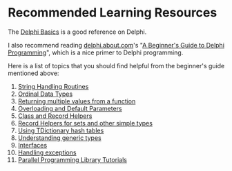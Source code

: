 # Recommended Learning Resources

The [Delphi Basics](http://www.delphibasics.co.uk/) is a good reference on Delphi.

I also recommend reading [delphi.about.com](http://delphi.about.com/)'s "[A Beginner's Guide to Delphi Programming](http://delphi.about.com/od/beginners/a/delphicourse.htm)", which is a nice primer to Delphi programming.

Here is a list of topics that you should find helpful from the beginner's guide mentioned above:

1. [String Handling Routines](http://delphi.about.com/od/beginners/fl/String-Handling-Routines-Delphi-Programming.htm)
1. [Ordinal Data Types](http://delphi.about.com/od/faqstipstricks/fl/Ordinal-Data-Types-in-Delphi.htm)
1. [Returning multiple values from a function](http://delphi.about.com/od/beginners/a/return-multiple-values-from-a-delphi-function.htm)
1. [Overloading and Default Parameters](http://delphi.about.com/od/objectpascalide/a/overloading.htm)
1. [Class and Record Helpers](http://delphi.about.com/od/oopindelphi/a/understanding-delphi-class-and-record-helpers.htm)
1. [Record Helpers for sets and other simple types](http://delphi.about.com/od/objectpascalide/a/delphi-record-helpers-for-sets-and-other-simple-types.htm)
1. [Using TDictionary hash tables](http://delphi.about.com/od/beginners/a/using-t-dictionary-hash-tables-in-delphi.htm)
1. [Understanding generic types](http://delphi.about.com/od/objectpascalide/a/understanding-generic-types-in-delphi.htm)
1. [Interfaces](http://delphi.about.com/od/oopindelphi/a/interfaces-in-delphi-programming-101.htm)
1. [Handling exceptions](http://delphi.about.com/od/objectpascalide/a/on-handling-exceptions-in-delphi-exception-handling.htm)
1. [Parallel Programming Library Tutorials](http://docwiki.embarcadero.com/RADStudio/Tokyo/en/Parallel_Programming_Library_Tutorials)
